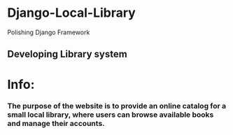 # Django-Local-Library
Polishing Django Framework

## Developing Library system
# Info:
### The purpose of the website is to provide an online catalog for a small local library, where users can browse available books and manage their accounts.